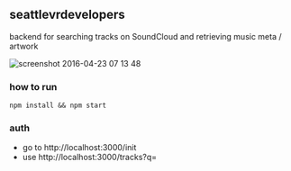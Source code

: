## seattlevrdevelopers

backend for searching tracks on SoundCloud and retrieving music meta / artwork

![screenshot 2016-04-23 07 13 48](https://cloud.githubusercontent.com/assets/25766/14761941/f81d5c0c-0922-11e6-923f-e11100dcbd38.png)


### how to run

```
npm install && npm start
```

### auth

- go to http://localhost:3000/init
- use http://localhost:3000/tracks?q=<INSERT KEYWORD>


